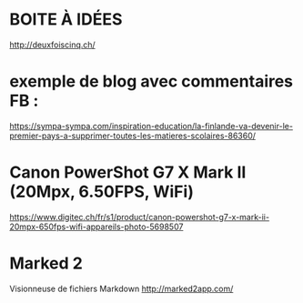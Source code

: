 
**BOITE À IDÉES**
=================

<http://deuxfoiscinq.ch/>


# exemple de blog avec commentaires FB :

<https://sympa-sympa.com/inspiration-education/la-finlande-va-devenir-le-premier-pays-a-supprimer-toutes-les-matieres-scolaires-86360/>


# Canon PowerShot G7 X Mark II (20Mpx, 6.50FPS, WiFi)

<https://www.digitec.ch/fr/s1/product/canon-powershot-g7-x-mark-ii-20mpx-650fps-wifi-appareils-photo-5698507>


# Marked 2

Visionneuse de fichiers Markdown
<http://marked2app.com/>




